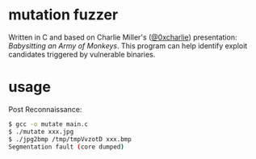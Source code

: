 # mutation fuzzer

Written in C and based on Charlie Miller's ([@0xcharlie](https://twitter.com/0xcharlie)) presentation: *Babysitting an Army of Monkeys*. This program can help identify exploit candidates triggered by vulnerable binaries.

# usage

Post Reconnaissance:

```bash
$ gcc -o mutate main.c
$ ./mutate xxx.jpg
$ ./jpg2bmp /tmp/tmpVvzotD xxx.bmp
Segmentation fault (core dumped)
```
